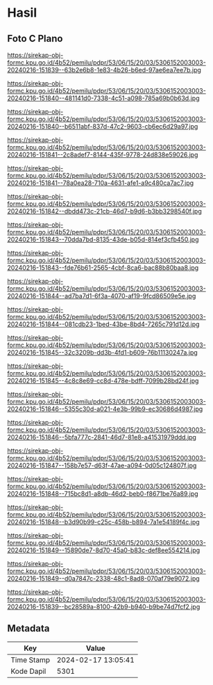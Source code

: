 # Hasil

## Foto C Plano

https://sirekap-obj-formc.kpu.go.id/4b52/pemilu/pdpr/53/06/15/20/03/5306152003003-20240216-151839--63b2e6b8-1e83-4b26-b6ed-97ae6ea7ee7b.jpg

https://sirekap-obj-formc.kpu.go.id/4b52/pemilu/pdpr/53/06/15/20/03/5306152003003-20240216-151840--481141d0-7338-4c51-a098-785a69b0b63d.jpg

https://sirekap-obj-formc.kpu.go.id/4b52/pemilu/pdpr/53/06/15/20/03/5306152003003-20240216-151840--b6511abf-837d-47c2-9603-cb6ec6d29a97.jpg

https://sirekap-obj-formc.kpu.go.id/4b52/pemilu/pdpr/53/06/15/20/03/5306152003003-20240216-151841--2c8adef7-8144-435f-9778-24d838e59026.jpg

https://sirekap-obj-formc.kpu.go.id/4b52/pemilu/pdpr/53/06/15/20/03/5306152003003-20240216-151841--78a0ea28-710a-4631-afe1-a9c480ca7ac7.jpg

https://sirekap-obj-formc.kpu.go.id/4b52/pemilu/pdpr/53/06/15/20/03/5306152003003-20240216-151842--dbdd473c-21cb-46d7-b9d6-b3bb3298540f.jpg

https://sirekap-obj-formc.kpu.go.id/4b52/pemilu/pdpr/53/06/15/20/03/5306152003003-20240216-151843--70dda7bd-8135-43de-b05d-814ef3cfb450.jpg

https://sirekap-obj-formc.kpu.go.id/4b52/pemilu/pdpr/53/06/15/20/03/5306152003003-20240216-151843--fde76b61-2565-4cbf-8ca6-bac88b80baa8.jpg

https://sirekap-obj-formc.kpu.go.id/4b52/pemilu/pdpr/53/06/15/20/03/5306152003003-20240216-151844--ad7ba7d1-6f3a-4070-af19-9fcd86509e5e.jpg

https://sirekap-obj-formc.kpu.go.id/4b52/pemilu/pdpr/53/06/15/20/03/5306152003003-20240216-151844--081cdb23-1bed-43be-8bd4-7265c791d12d.jpg

https://sirekap-obj-formc.kpu.go.id/4b52/pemilu/pdpr/53/06/15/20/03/5306152003003-20240216-151845--32c3209b-dd3b-4fd1-b609-76b11130247a.jpg

https://sirekap-obj-formc.kpu.go.id/4b52/pemilu/pdpr/53/06/15/20/03/5306152003003-20240216-151845--4c8c8e69-cc8d-478e-bdff-7099b28bd24f.jpg

https://sirekap-obj-formc.kpu.go.id/4b52/pemilu/pdpr/53/06/15/20/03/5306152003003-20240216-151846--5355c30d-a021-4e3b-99b9-ec30686d4987.jpg

https://sirekap-obj-formc.kpu.go.id/4b52/pemilu/pdpr/53/06/15/20/03/5306152003003-20240216-151846--5bfa777c-2841-46d7-81e8-a41531979ddd.jpg

https://sirekap-obj-formc.kpu.go.id/4b52/pemilu/pdpr/53/06/15/20/03/5306152003003-20240216-151847--158b7e57-d63f-47ae-a094-0d05c124807f.jpg

https://sirekap-obj-formc.kpu.go.id/4b52/pemilu/pdpr/53/06/15/20/03/5306152003003-20240216-151848--715bc8d1-a8db-46d2-beb0-f8671be76a89.jpg

https://sirekap-obj-formc.kpu.go.id/4b52/pemilu/pdpr/53/06/15/20/03/5306152003003-20240216-151848--b3d90b99-c25c-458b-b894-7a1e54189f4c.jpg

https://sirekap-obj-formc.kpu.go.id/4b52/pemilu/pdpr/53/06/15/20/03/5306152003003-20240216-151849--15890de7-8d70-45a0-b83c-def8ee554214.jpg

https://sirekap-obj-formc.kpu.go.id/4b52/pemilu/pdpr/53/06/15/20/03/5306152003003-20240216-151849--d0a7847c-2338-48c1-8ad8-070af79e9072.jpg

https://sirekap-obj-formc.kpu.go.id/4b52/pemilu/pdpr/53/06/15/20/03/5306152003003-20240216-151839--bc28589a-8100-42b9-b940-b9be74d7fcf2.jpg


## Metadata

| Key        | Value               |
| ---------- | ------------------- |
| Time Stamp | 2024-02-17 13:05:41 |
| Kode Dapil | 5301                |



